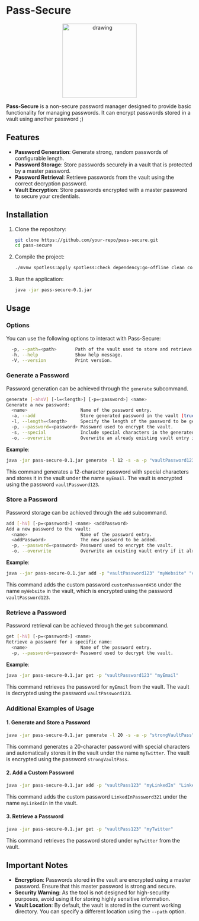 
# Pass-Secure

<p align="center">
<img align="center" src="https://github.com/LeonardJouve/DAI-labo01/blob/Add-logo-readme/logo-pass-secure.png" alt="drawing" style="width:200px;" class="center"/>
</p>

**Pass-Secure** is a non-secure password manager designed to provide basic functionality for managing passwords. It can encrypt passwords stored in a vault using another password ;)

## Features

- **Password Generation**: Generate strong, random passwords of configurable length.
- **Password Storage**: Store passwords securely in a vault that is protected by a master password.
- **Password Retrieval**: Retrieve passwords from the vault using the correct decryption password.
- **Vault Encryption**: Store passwords encrypted with a master password to secure your credentials.

## Installation

1. Clone the repository:
   ```bash
   git clone https://github.com/your-repo/pass-secure.git
   cd pass-secure
   ```

2. Compile the project:
   ```bash
   ./mvnw spotless:apply spotless:check dependency:go-offline clean compile package 
   ```

3. Run the application:
   ```bash
   java -jar pass-secure-0.1.jar
   ```

## Usage

### Options

You can use the following options to interact with Pass-Secure:

```bash
  -p, --path=<path>       Path of the vault used to store and retrieve passwords. Defaults to current directory.
  -h, --help              Show help message.
  -V, --version           Print version.
```

### Generate a Password

Password generation can be achieved through the `generate` subcommand.

```bash
generate [-ahsV] [-l=<length>] [-p=<password>] <name>
Generate a new password:
  <name>                    Name of the password entry.
  -a, --add                 Store generated password in the vault (true or false).
  -l, --length=<length>     Specify the length of the password to be generated (default is 16).
  -p, --password=<password> Password used to encrypt the vault.
  -s, --special             Include special characters in the generated password (true or false).
  -o, --overwrite           Overwrite an already existing vault entry if it exists.
```

**Example**:
```bash
java -jar pass-secure-0.1.jar generate -l 12 -s -a -p "vaultPassword123" "myEmail"
```
This command generates a 12-character password with special characters and stores it in the vault under the name `myEmail`. The vault is encrypted using the password `vaultPassword123`.

### Store a Password

Password storage can be achieved through the `add` subcommand.

```bash
add [-hV] [-p=<password>] <name> <addPassword>
Add a new password to the vault:
  <name>                    Name of the password entry.
  <addPassword>             The new password to be added.
  -p, --password=<password> Password used to encrypt the vault.
  -o, --overwrite           Overwrite an existing vault entry if it already exists.
```

**Example**:
```bash
java --jar pass-secure-0.1.jar add -p "vaultPassword123" "myWebsite" "customPassword456"
```
This command adds the custom password `customPassword456` under the name `myWebsite` in the vault, which is encrypted using the password `vaultPassword123`.

### Retrieve a Password

Password retrieval can be achieved through the `get` subcommand.

```bash
get [-hV] [-p=<password>] <name>
Retrieve a password for a specific name:
  <name>                    Name of the password entry.
  -p, --password=<password> Password used to decrypt the vault.
```

**Example**:
```bash
java -jar pass-secure-0.1.jar get -p "vaultPassword123" "myEmail"
```
This command retrieves the password for `myEmail` from the vault. The vault is decrypted using the password `vaultPassword123`.

### Additional Examples of Usage

#### 1. Generate and Store a Password
```bash
java -jar pass-secure-0.1.jar generate -l 20 -s -a -p "strongVaultPass" "myTwitter"
```
This command generates a 20-character password with special characters and automatically stores it in the vault under the name `myTwitter`. The vault is encrypted using the password `strongVaultPass`.

#### 2. Add a Custom Password
```bash
java -jar pass-secure-0.1.jar add -p "vaultPass123" "myLinkedIn" "LinkedInPassword321"
```
This command adds the custom password `LinkedInPassword321` under the name `myLinkedIn` in the vault.

#### 3. Retrieve a Password
```bash
java -jar pass-secure-0.1.jar get -p "vaultPass123" "myTwitter"
```
This command retrieves the password stored under `myTwitter` from the vault.

## Important Notes

- **Encryption**: Passwords stored in the vault are encrypted using a master password. Ensure that this master password is strong and secure.
- **Security Warning**: As the tool is not designed for high-security purposes, avoid using it for storing highly sensitive information.
- **Vault Location**: By default, the vault is stored in the current working directory. You can specify a different location using the `--path` option.

